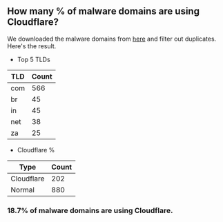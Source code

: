 ## How many % of malware domains are using Cloudflare?


We downloaded the malware domains from [here](https://urlhaus.abuse.ch) and filter out duplicates.
Here's the result.


[//]: # (start replacement)


- Top 5 TLDs

| TLD | Count |
| --- | --- |
| com | 566 |
| br | 45 |
| in | 45 |
| net | 38 |
| za | 25 |


- Cloudflare %

| Type | Count |
| --- | --- |
| Cloudflare | 202 |
| Normal | 880 |


### 18.7% of malware domains are using Cloudflare.